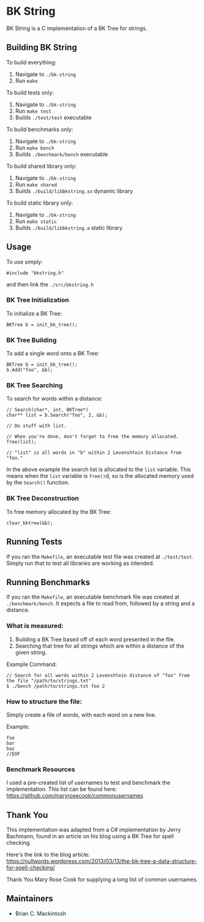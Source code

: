 # BK String
BK String is a C implementation of a BK Tree for strings.

## Building BK String
To build everything:

1. Navigate to ``./bk-string``
2. Run ``make``

To build tests only:

1. Navigate to ``./bk-string``
2. Run ``make test``
3. Builds ``./test/test`` executable

To build benchmarks only:

1. Navigate to ``./bk-string``
2. Run ``make bench``
3. Builds ``./benchmark/bench`` executable

To build shared library only:

1. Navigate to ``./bk-string``
2. Run ``make shared``
3. Builds ``./build/libbkstring.so`` dynamic library

To build static library only:

1. Navigate to ``./bk-string``
2. Run ``make static``
3. Builds ``./build/libbkstring.a`` static library

## Usage
To use simply:

    #include "bkstring.h"

and then link the ``./src/bkstring.h``

### BK Tree Initialization
To initialize a BK Tree:

    BKTree b = init_bk_tree();


### BK Tree Building
To add a single word onto a BK Tree:

    BKTree b = init_bk_tree();
    b.Add("foo", &b);

### BK Tree Searching
To search for words within a distance:

    // Search(char*, int, BKTree*)
    char** list = b.Search("foo", 2, &b);

    // Do stuff with list.

    // When you're done, don't forget to free the memory allocated.
    free(list);

    // "list" is all words in "b" within 2 Levenshtein Distance from "foo."

In the above example the search list is allocated to the ``list`` variable.  This means when the ``list`` variable is ``free()``d, so is the allocated memory used by the ``Search()`` function.

### BK Tree Deconstruction
To free memory allocated by the BK Tree:

    clear_bktree(&b);

## Running Tests
If you ran the ``Makefile``, an executable test file was created at ``./test/test``.  Simply run that to test all libraries are working as intended.

## Running Benchmarks
If you ran the ``Makefile``, an executable benchmark file was created at ``./benchmark/bench``.  It expects a file to read from, followed by a string and a distance.

### What is measured:
1. Building a BK Tree based off of each word presented in the file.
2. Searching that tree for all strings which are within a distance of the given string.

Example Command:

    // Search for all words within 2 Levenshtein distance of "foo" from the file "/path/to/strings.txt"
    $ ./bench /path/to/strings.txt foo 2

### How to structure the file:
Simply create a file of words, with each word on a new line.

Example:

    foo
    bar
    baz
    //EOF

### Benchmark Resources
I used a pre-created list of usernames to test and benchmark the implementation.
This list can be found here:
https://github.com/maryrosecook/commonusernames

## Thank You
This implementation was adapted from a C# implementation by Jerry Bachmann, found
in an article on his blog using a BK Tree for spell checking.

Here's the link to the blog article:
https://nullwords.wordpress.com/2013/03/13/the-bk-tree-a-data-structure-for-spell-checking/

Thank You Mary Rose Cook for supplying a long list of common usernames.

## Maintainers
* Brian C. Mackintosh
